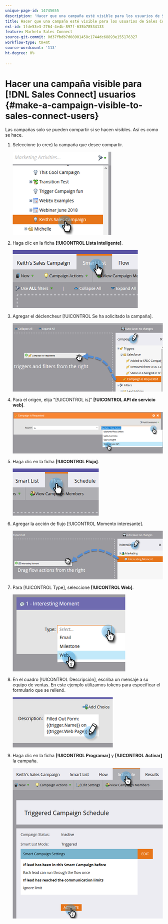 ```yaml
---
unique-page-id: 14745655
description: 'Hacer que una campaña esté visible para los usuarios de Sales Connect: Documentos de Marketo: documentación del producto'
title: Hacer que una campaña esté visible para los usuarios de Sales Connect
exl-id: 1fde53e3-2764-4e4b-897f-635b78534133
feature: Marketo Sales Connect
source-git-commit: 0d37fbdb7d08901458c1744dc68893e155176327
workflow-type: tm+mt
source-wordcount: '113'
ht-degree: 0%

---
```


# Hacer una campaña visible para [!DNL Sales Connect] usuarios {#make-a-campaign-visible-to-sales-connect-users}

Las campañas solo se pueden compartir si se hacen visibles. Así es como se hace.

1. Seleccione (o cree) la campaña que desee compartir.

   ![](assets/make-a-marketing-campaign-visible-msc-1.png)

1. Haga clic en la ficha **[!UICONTROL Lista inteligente]**.

   ![](assets/make-a-marketing-campaign-visible-msc-2.png)

1. Agregar el déclencheur [!UICONTROL Se ha solicitado la campaña].

   ![](assets/make-a-marketing-campaign-visible-msc-3.png)

1. Para el origen, elija &quot;[!UICONTROL is]&quot; **[!UICONTROL API de servicio web]**.

   ![](assets/make-a-marketing-campaign-visible-msc-4.png)

1. Haga clic en la ficha **[!UICONTROL Flujo]**.

   ![](assets/make-a-marketing-campaign-visible-msc-5.png)

1. Agregar la acción de flujo [!UICONTROL Momento interesante].

   ![](assets/make-a-marketing-campaign-visible-msc-6.png)

1. Para [!UICONTROL Type], seleccione **[!UICONTROL Web]**.

   ![](assets/make-a-marketing-campaign-visible-msc-7.png)

1. En el cuadro [!UICONTROL Descripción], escriba un mensaje a su equipo de ventas. En este ejemplo utilizamos tokens para especificar el formulario que se rellenó.

   ![](assets/make-a-marketing-campaign-visible-msc-8.png)

1. Haga clic en la ficha **[!UICONTROL Programar]** y **[!UICONTROL Activar]** la campaña.

   ![](assets/make-a-marketing-campaign-visible-msc-9.png)
